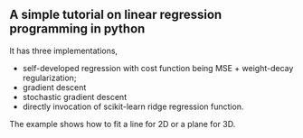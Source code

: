 ## A simple tutorial on linear regression programming in python 

It has three implementations, 
- self-developed regression with cost function being MSE + weight-decay regularization; 
 - gradient descent
 - stochastic gradient descent
- directly invocation of scikit-learn ridge regression function.

The example shows how to fit a line for 2D or a plane for 3D.
